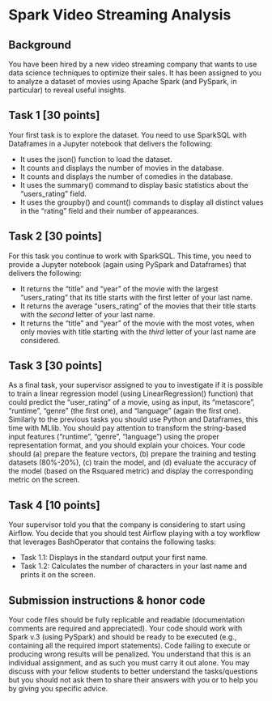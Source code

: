 # Spark Video Streaming Analysis

## Background

You have been hired by a new video streaming company that wants to use data science techniques to optimize their sales. It has been assigned to you to analyze a dataset of movies using Apache Spark (and PySpark, in particular) to reveal useful insights.

## Task 1 [30 points]

Your first task is to explore the dataset. You need to use SparkSQL with Dataframes in a Jupyter notebook that delivers the following:
- It uses the json() function to load the dataset.
- It counts and displays the number of movies in the database.
- It counts and displays the number of comedies in the database.
- It uses the summary() command to display basic statistics about the “users_rating” field.
- It uses the groupby() and count() commands to display all distinct values in the “rating” field and their number of appearances.

## Task 2 [30 points]

For this task you continue to work with SparkSQL. This time, you need to provide a Jupyter notebook (again using PySpark and Dataframes) that delivers the following:
- It returns the “title” and “year” of the movie with the largest “users_rating” that its title starts with the first letter of your last name.
- It returns the average “users_rating” of the movies that their title starts with the *second* letter of your last name.
- It returns the “title” and “year” of the movie with the most votes, when only movies with title starting with the *third* letter of your last name are considered.

## Task 3 [30 points]

As a final task, your supervisor assigned to you to investigate if it is possible to train a linear regression model (using LinearRegression() function) that could predict the “user_rating” of a movie, using as input, its “metascore”, “runtime”, “genre” (the first one), and “language” (again the first one). Similarly to the previous tasks you should use Python and Dataframes, this time with MLlib. You should pay attention to transform the string-based input features (“runtime”, “genre”, “language”) using the proper representation format, and you should explain your choices. Your code should (a) prepare the feature vectors, (b) prepare the training and testing datasets (80%-20%), (c) train the model, and (d) evaluate the accuracy of the model (based on the Rsquared metric) and display the corresponding metric on the screen.

## Task 4 [10 points]

Your supervisor told you that the company is considering to start using Airflow. You decide that you should test Airflow playing with a toy workflow that leverages BashOperator that contains the following tasks:
- Task 1.1: Displays in the standard output your first name.
- Task 1.2: Calculates the number of characters in your last name and prints it on the screen.

## Submission instructions & honor code

Your code files should be fully replicable and readable (documentation comments are required and appreciated). Your code should work with Spark v.3 (using PySpark) and should be ready to be executed (e.g., containing all the required import statements). Code failing to execute or producing wrong results will be penalized. You understand that this is an individual assignment, and as such you must carry it out alone. You may discuss with your fellow students to better understand the tasks/questions but you should not ask them to share their answers with you or to help you by giving you specific advice.
